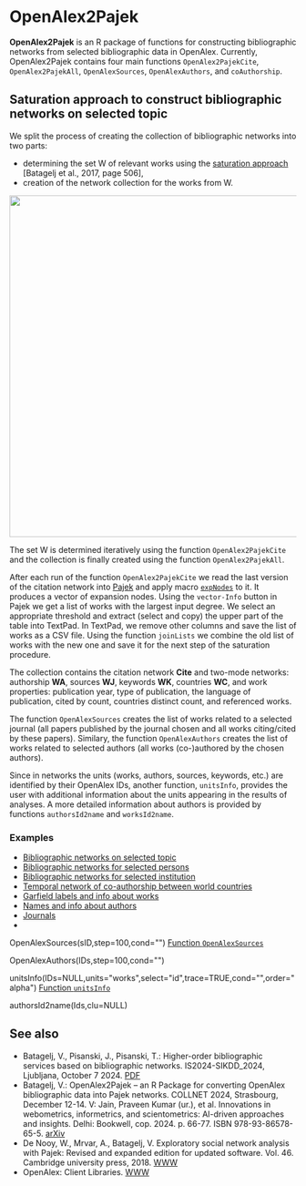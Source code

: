 # OpenAlex2Pajek

**OpenAlex2Pajek** is an R package of functions for constructing bibliographic networks from selected bibliographic data in OpenAlex. Currently, OpenAlex2Pajek contains four main functions `OpenAlex2PajekCite`, `OpenAlex2PajekAll`, `OpenAlexSources`, `OpenAlexAuthors`, and `coAuthorship`.

## Saturation approach to construct bibliographic networks on selected topic

We split the process of creating the collection of bibliographic networks into two parts:

  - determining the set W of relevant works using the [saturation approach](https://link.springer.com/article/10.1007/s11192-017-2522-8) [Batagelj et al., 2017, page 506],
  - creation of the network collection for the works from W.

<img src="https://github.com/user-attachments/assets/4b110be2-c6c5-4d91-9992-44cf9703a4d8" width="600" />


The set W is determined iteratively using the function `OpenAlex2PajekCite` and the collection is finally created using the function `OpenAlex2PajekAll`.

After each run of the function `OpenAlex2PajekCite` we read the last version of the citation network into [Pajek](http://mrvar.fdv.uni-lj.si/pajek/) and apply macro [`expNodes`](https://raw.githubusercontent.com/bavla/OpenAlex/refs/heads/main/code/expNodes.mcr) to it. It produces a vector of expansion nodes. Using the `vector-Info` button in Pajek we get a list of works with the largest input degree. We select an appropriate threshold and extract (select and copy) the upper part of the table into TextPad. In TextPad, we remove other columns and save the list of works as a CSV file. Using the function `joinLists` we combine the old list of works with the new one and save it for the next step of the saturation procedure.

The collection contains the citation network **Cite** and two-mode networks: authorship **WA**, sources **WJ**, keywords **WK**, countries **WC**, and work properties: publication year, type of publication, the language of publication, cited by count, countries distinct count, and referenced works.

The function `OpenAlexSources` creates the list of works related to a selected journal (all papers published by the journal chosen and all works citing/cited by these papers). Similary, the function `OpenAlexAuthors` creates the list of works related to selected authors (all works (co-)authored by the chosen authors).

Since in networks the units (works, authors, sources, keywords, etc.) are identified by their OpenAlex IDs, another function, `unitsInfo`, provides the user with additional information about the units appearing in the results of analyses. A more detailed information about authors is provided by functions `authorsId2name` and `worksId2name`.

### Examples

- [Bibliographic networks on selected topic](./doc/topic.md)
- [Bibliographic networks for selected persons](./doc/persons.md)
- [Bibliographic networks for selected institution](./doc/institution.md)
- [Temporal network of co-authorship between world countries](./doc/worldco.md)
- [Garfield labels and info about works](./doc/wnames.md) 
- [Names and info about authors](./doc/anames.md)
- [Journals](https://github.com/bavla/OpenAlex/tree/main/code/test/jour.md)
- 
OpenAlexSources(sID,step=100,cond="")  [Function `OpenAlexSources`](https://github.com/bavla/OpenAlex/tree/main/code/test/OpenAlexSources.md)

OpenAlexAuthors(IDs,step=100,cond="")

unitsInfo(IDs=NULL,units="works",select="id",trace=TRUE,cond="",order="alpha") [Function `unitsInfo`](https://github.com/bavla/OpenAlex/tree/main/code/test/unitsInfo.md)

authorsId2name(Ids,clu=NULL)


## See also

  - Batagelj, V., Pisanski, J., Pisanski, T.: Higher-order bibliographic services based on bibliographic networks. IS2024-SIKDD_2024, Ljubljana, October 7 2024. [PDF](https://doi.org/10.70314/is.2024.sikdd.12) 
  - Batagelj, V.: OpenAlex2Pajek – an R Package for converting OpenAlex bibliographic data into Pajek networks.  COLLNET 2024, Strasbourg, December 12-14. V: Jain, Praveen Kumar (ur.), et al. Innovations in webometrics, informetrics, and scientometrics: AI-driven approaches and insights. Delhi: Bookwell, cop. 2024. p. 66-77. ISBN 978-93-86578-65-5. [arXiv](https://arxiv.org/abs/2501.06656)
  - De Nooy, W., Mrvar, A., Batagelj, V. Exploratory social network analysis with Pajek: Revised and expanded edition for updated software. Vol. 46. Cambridge university press, 2018. [WWW](https://core-prod.cambridgecore.org/core/books/exploratory-social-network-analysis-with-pajek/6F8EE2512CB7C6D233DB2DAC3886D4F5)
  - OpenAlex: Client Libraries. [WWW](https://docs.openalex.org/how-to-use-the-api/api-overview#client-libraries)




